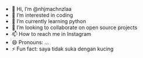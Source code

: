 - 👋 Hi, I’m @nhjmachnzlaa
- 👀 I’m interested in coding
- 🌱 I’m currently learning python
- 💞️ I’m looking to collaborate on open source projects
- 📫 How to reach me in Instagram 
- 😄 Pronouns: ...
- ⚡ Fun fact: saya tidak suka dengan kucing

<!---
nhjmachnzlaa/nhjmachnzlaa is a ✨ special ✨ repository because its `README.md` (this file) appears on your GitHub profile.
You can click the Preview link to take a look at your changes.
--->
